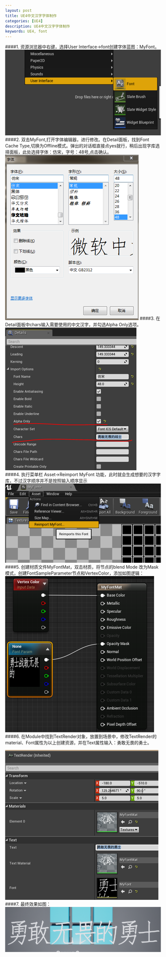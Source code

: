 ```yaml
---
layout: post
title: UE4中文汉字字体制作
categories: [UE4]
description: UE4中文汉字字体制作
keywords: UE4, font
---
```



####1. 资源浏览器中右键，选择User Interface->font创建字体蓝图：MyFont。
![](https://github.com/longlongwaytogo/WorkDocs/blob/master/Unreal_Engine/res/chinese_font_1.png?raw=true)  
####2. 双击MyFont,打开字体编辑器，进行修改。在Detail面板，找到Font Cache Type,切换为Offline模式。弹出的对话框直接点yes就行，稍后出现字库选择面板，此处选择字体：仿宋，字号：48号,点击确认。  
 ![](https://github.com/longlongwaytogo/WorkDocs/blob/master/Unreal_Engine/res/chinese_font_2.png?raw=true) 
####3. 在Detail面板中chars输入需要使用的中文汉字，并勾选Alpha Only选项。  
![](https://github.com/longlongwaytogo/WorkDocs/blob/master/Unreal_Engine/res/chinese_font_3.png?raw=true)    
####4. 执行菜单栏  Asset->Reimport MyFont 功能，此时就会生成想要的汉字字库，不过汉字顺序并不是按照输入顺序显示
![](https://github.com/longlongwaytogo/WorkDocs/blob/master/Unreal_Engine/res/chinese_font_4.png?raw=true)  
####5. 创建材质文件MyFontMat，双击材质，将节点的blend Mode 改为Mask模式，创建FontSampleParameter节点和VertexColor，添加如图逻辑：  
![](https://github.com/longlongwaytogo/WorkDocs/blob/master/Unreal_Engine/res/chinese_font_5.png?raw=true)   
####6. 在Module中找到TextRender对象，放置到场景中，修改TextRender的material、Font属性为以上创建资源，并在Text属性输入：勇敢无畏的勇士。 

![](https://github.com/longlongwaytogo/WorkDocs/blob/master/Unreal_Engine/res/chinese_font_6.png?raw=true) 
####7. 最终效果如图：  
![](https://github.com/longlongwaytogo/WorkDocs/blob/master/Unreal_Engine/res/chinese_font_7.png?raw=true) 
